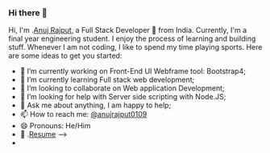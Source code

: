 ### Hi there 👋

Hi, I'm .[Anuj Rajput](https://anuj-rajput.netlify.app/), a Full Stack Developer 🚀 from India. Currently, I'm a final year engineering student. I enjoy the process of learning and building stuff. Whenever I am not coding, I like to spend my time playing sports.
Here are some ideas to get you started:

- 🔭 I’m currently working on Front-End UI Webframe tool: Bootstrap4;
- 🌱 I’m currently learning Full stack web development;
- 👯 I’m looking to collaborate on Web application Development;
- 🤔 I’m looking for help with Server side scripting with Node.JS;
- 💬 Ask me about anything, I am happy to help;
- 📫 How to reach me: [@anujrajput0109](https://www.linkedin.com/in/anuj-rajput-0109/)
- 😄 Pronouns: He/Him
- 📝 .[Resume](https://drive.google.com/file/d/1mWPieNZylztqa4sOSTGApUeWlQSWv2py/view?usp=sharing)
-->
- 
